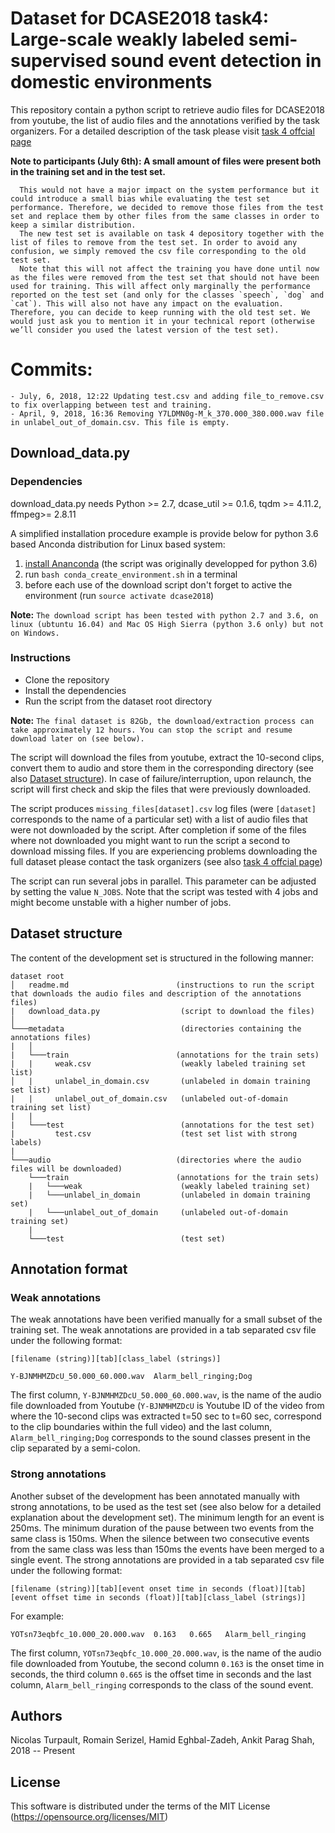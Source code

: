 # Dataset for DCASE2018 task4: Large-scale weakly labeled semi-supervised sound event detection in domestic environments

This repository contain a python script to retrieve audio files for DCASE2018 from youtube, the list of audio files and the annotations verified by the task organizers. For a detailed description of the task please visit [task 4 offcial page](http://dcase.community//challenge2018/task-large-scale-weakly-labeled-semi-supervised-sound-event-detection)

**Note to participants (July 6th): A small amount of files were present both in the training set and in the test set.**

      This would not have a major impact on the system performance but it could introduce a small bias while evaluating the test set performance. Therefore, we decided to remove those files from the test set and replace them by other files from the same classes in order to keep a similar distribution.
      The new test set is available on task 4 depository together with the list of files to remove from the test set. In order to avoid any confusion, we simply removed the csv file corresponding to the old test set.
      Note that this will not affect the training you have done until now as the files were removed from the test set that should not have been used for training. This will affect only marginally the performance reported on the test set (and only for the classes `speech`, `dog` and `cat`). This will also not have any impact on the evaluation. Therefore, you can decide to keep running with the old test set. We would just ask you to mention it in your technical report (otherwise we’ll consider you used the latest version of the test set).


# Commits:

    - July, 6, 2018, 12:22 Updating test.csv and adding file_to_remove.csv to fix overlapping between test and training.
    - April, 9, 2018, 16:36 Removing Y7LDMN0g-M_k_370.000_380.000.wav file in unlabel_out_of_domain.csv. This file is empty.

## Download_data.py

### Dependencies

download_data.py needs Python >= 2.7, dcase_util >= 0.1.6, tqdm >= 4.11.2, ffmpeg>= 2.8.11

A simplified installation procedure example is provide below for python 3.6 based Anconda distribution for Linux based system:
1. [install Ananconda](https://www.anaconda.com/download/#linux) (the script was originally developped for python 3.6)
2. run `bash conda_create_environment.sh` in a terminal
3. before each use of the download script don't forget to active the environment (run `source activate dcase2018`)


**Note:** `The download script has been tested with python 2.7 and 3.6, on linux (ubtuntu 16.04) and Mac OS High Sierra (python 3.6 only) but not on Windows.`



### Instructions

* Clone the repository
* Install the dependencies
* Run the script from the dataset root directory

**Note:** `The final dataset is 82Gb, the download/extraction process can take approximately 12 hours. You can stop the script and resume download later on (see below).`

The script will download the files from youtube, extract the 10-second clips, convert them to audio and store them in the corresponding directory (see also [Dataset structure](#dset_struct)). In case of failure/interruption, upon relaunch, the script will first check and skip the files that were previously downloaded.

The script produces  `missing_files[dataset].csv` log files (were `[dataset]` corresponds to the name of a particular set) with a list of audio files that were not downloaded by the script. After completion if some of the files where not downloaded you might want to run the script a second to download missing files. If you are experiencing problems downloading the full dataset please contact the task organizers (see also [task 4 offcial page](http://dcase.community//challenge2018/task-large-scale-weakly-labeled-semi-supervised-sound-event-detection))

The script can run several jobs in parallel. This parameter can be adjusted by setting the value `N_JOBS`. Note that the script was tested with 4 jobs and might become unstable with a higher number of jobs.


## <a name="dset_struct"></a> Dataset structure
The content of the development set is structured in the following manner:

```
dataset root
│   readme.md				         (instructions to run the script that downloads the audio files and description of the annotations files)
|   download_data.py                  (script to download the files)
│
└───metadata			              (directories containing the annotations files)
|   │
|   └───train			             (annotations for the train sets)
|   |     weak.csv                    (weakly labeled training set list)
│   |     unlabel_in_domain.csv       (unlabeled in domain training set list)
|   |     unlabel_out_of_domain.csv   (unlabeled out-of-domain training set list)
|   |
|   └───test			              (annotations for the test set)
|         test.csv                    (test set list with strong labels)
|    
└───audio					         (directories where the audio files will be downloaded)
    └───train			             (annotations for the train sets)
    |   └───weak                      (weakly labeled training set)
    |   └───unlabel_in_domain         (unlabeled in domain training set)
    |   └───unlabel_out_of_domain     (unlabeled out-of-domain training set)
    |
    └───test			              (test set)       
```

## Annotation format

### Weak annotations
The weak annotations have been verified manually for a small subset of the training set. The weak annotations are provided in a tab separated csv file under the following format:

```
[filename (string)][tab][class_label (strings)]
```

```
Y-BJNMHMZDcU_50.000_60.000.wav	Alarm_bell_ringing;Dog
```

The first column, `Y-BJNMHMZDcU_50.000_60.000.wav`, is the name of the audio file downloaded from Youtube (`Y-BJNMHMZDcU` is Youtube ID of the video from where the 10-second clips was extracted t=50 sec to t=60 sec, correspond to the clip boundaries within the full video) and the last column, `Alarm_bell_ringing;Dog` corresponds to the sound classes present in the clip separated by a semi-colon.

### Strong annotations
Another subset of the development has been annotated manually with strong annotations, to be used as the test set (see also below for a detailed explanation about the development set). The minimum length for an event is 250ms. The minimum duration of the pause between two events from the same class is 150ms. When the silence between two consecutive events from the same class was less than 150ms the events have been merged to a single event. The strong annotations are provided in a tab separated csv file under the following format:

```
[filename (string)][tab][event onset time in seconds (float)][tab][event offset time in seconds (float)][tab][class_label (strings)]
```
For example:

```
YOTsn73eqbfc_10.000_20.000.wav	0.163	0.665	Alarm_bell_ringing
```

The first column, `YOTsn73eqbfc_10.000_20.000.wav`, is the name of the audio file downloaded from Youtube, the second column `0.163` is the onset time in seconds, the third column `0.665` is the offset time in seconds and the last column, `Alarm_bell_ringing` corresponds to the class of the sound event.



## Authors

Nicolas Turpault, Romain Serizel, Hamid Eghbal-Zadeh, Ankit Parag Shah, 2018 -- Present

## License

This software is distributed under the terms of the MIT License  (https://opensource.org/licenses/MIT)
